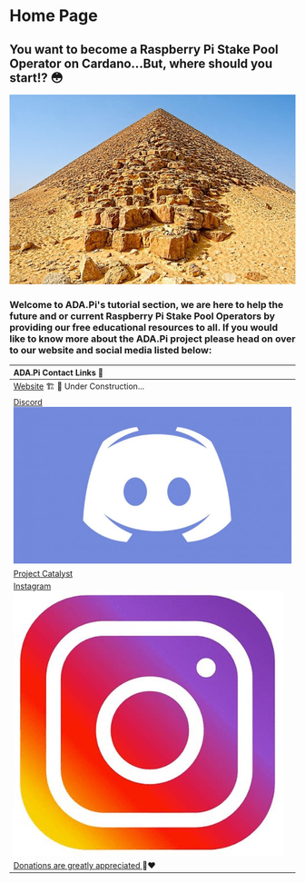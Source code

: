 # Home Page

## You want to become a Raspberry Pi Stake Pool Operator on Cardano...But, where should you start!? 😳

![](.gitbook/assets/download-6-.jpeg)

### Welcome to ADA.Pi's tutorial section, we are here to help the future and or current Raspberry Pi Stake Pool Operators by providing our free educational resources to all. If you would like to know more about the ADA.Pi project please head on over to our website **and social media listed below:**

| ADA.Pi Contact Links 🔗 |
| :--- |
| [Website](https://ada-pi.io) 🏗 🚧 Under Construction... |
| [Discord ![](.gitbook/assets/discord.jpeg)](https://discord.com/invite/H4TFNQzyNf)  |
| [Project Catalyst ](https://cardano.ideascale.com/a/dtd/ARMing-Cardano/340480-48088#idea-tab-comments) |
| [Instagram  ![](.gitbook/assets/insta.jpeg)](https://www.instagram.com/invites/contact/?i=k83dsojva63b&utm_content=l8srzbi)  |
| [Donations are greatly appreciated ](https://cointr.ee/adapiorg)🙏❤️   |



